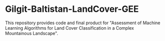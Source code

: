 # Gilgit-Baltistan-LandCover-GEE
This repository provides code and final product for "Assessment of Machine Learning Algorithms for Land Cover Classification in a Complex Mountainous Landscape".
